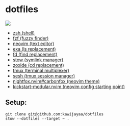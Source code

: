 # dotfiles

![](https://i.imgur.com/lULH0LB.png)

- [zsh (shell)](https://zsh.org)
- [fzf (fuzzy finder)](https://github.com/junegunn/fzf)
- [neovim (text editor)](https://github.com/neovim/neovim)
- [exa (ls replacement)](https://github.com/ogham/exa)
- [fd (find replacement)](https://github.com/sharkdp/fd)
- [stow (symlink manager)](https://www.gnu.org/software/stow/)
- [zoxide (cd replacement)](https://github.com/ajeetdsouza/zoxide)
- [tmux (terminal multiplexer)](https://github.com/tmux/tmux)
- [sesh (tmux session manager)](https://github.com/joshmedeski/sesh)
- [nightfox.nvim#carbonfox (neovim theme)](https://github.com/EdenEast/nightfox.nvim#carbonfox) 
- [kickstart-modular.nvim (neovim config starting point)](https://github.com/dam9000/kickstart-modular.nvim)

## Setup:

```
git clone git@github.com:kawijayaa/dotfiles
stow --dotfiles --target ~ .
```
